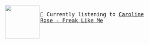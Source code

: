 
#

<img align="left" width="110" height="110" src="https:&#x2F;&#x2F;lastfm.freetls.fastly.net&#x2F;i&#x2F;u&#x2F;174s&#x2F;8b5eda5b0b5386aa9f7b316e92d1fd1d.jpg">

<big><pre>
</br>🎵 Currently listening to  [Caroline Rose - Freak Like Me](https://www.youtube.com/results?search_query=Caroline+Rose+Freak+Like+Me)</br>
</pre></big>

#